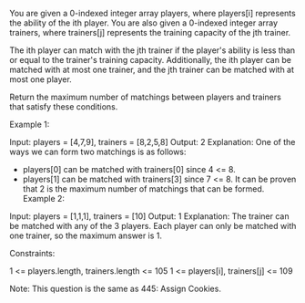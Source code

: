 You are given a 0-indexed integer array players, where players[i] represents the ability of the ith player. You are also given a 0-indexed integer array trainers, where trainers[j] represents the training capacity of the jth trainer.

The ith player can match with the jth trainer if the player's ability is less than or equal to the trainer's training capacity. Additionally, the ith player can be matched with at most one trainer, and the jth trainer can be matched with at most one player.

Return the maximum number of matchings between players and trainers that satisfy these conditions.

Example 1:

Input: players = [4,7,9], trainers = [8,2,5,8]
Output: 2
Explanation:
One of the ways we can form two matchings is as follows:

- players[0] can be matched with trainers[0] since 4 <= 8.
- players[1] can be matched with trainers[3] since 7 <= 8.
  It can be proven that 2 is the maximum number of matchings that can be formed.
  Example 2:

Input: players = [1,1,1], trainers = [10]
Output: 1
Explanation:
The trainer can be matched with any of the 3 players.
Each player can only be matched with one trainer, so the maximum answer is 1.

Constraints:

1 <= players.length, trainers.length <= 105
1 <= players[i], trainers[j] <= 109

Note: This question is the same as 445: Assign Cookies.
